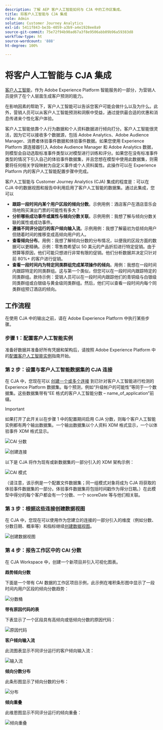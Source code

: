```yaml
---
description: 了解 AEP 客户人工智能如何与 CJA 中的工作区集成。
title: 将客户人工智能与 CJA 集成
role: Admin
solution: Customer Journey Analytics
exl-id: 5411f843-be3b-4059-a3b9-a4e1928ee8a9
source-git-commit: 75e72f94b90ad67a3f8e9506abb09b96a59383d8
workflow-type: ht
source-wordcount: '888'
ht-degree: 100%

---
```


# 将客户人工智能与 CJA 集成

[客户人工智能](https://experienceleague.adobe.com/docs/experience-platform/intelligent-services/customer-ai/overview.html?lang=zh-Hans)，作为 Adobe Experience Platform 智能服务的一部分，为营销人员提供了在个人层面生成客户预测的能力。

在影响因素的帮助下，客户人工智能可以告诉您客户可能会做什么以及为什么。此外，营销人员可以从客户人工智能预测和洞察中受益，通过提供最合适的优惠和消息传递来个性化客户体验。

客户人工智能依靠个人行为数据和个人资料数据进行倾向打分。客户人工智能很灵活，因为它可以接收多个数据源，包括 Adobe Analytics、Adobe Audience Manager、消费者体验事件数据和体验事件数据。如果您使用 Experience Platform 源连接器引入 Adobe Audience Manager 和 Adobe Analytics 数据，则模型会自动选取标准事件类型以对模型进行训练和评分。如果您在没有标准事件类型的情况下引入自己的体验事件数据集，并且您想在模型中使用此数据集，则需要将任何相关字段映射为自定义事件或个人资料属性。此操作可以在 Experience Platform 内的客户人工智能配置步骤中完成。&#x200B;

客户人工智能与 Customer Journey Analytics (CJA) 集成的程度是：可以在 CJA 中的数据视图和报告中利用启用了客户人工智能的数据集。通过此集成，您可以

* **跟踪一段时间内某个用户区段的倾向分数**。示例用例：酒店客户在酒店音乐会场地购买演出门票的可能性有多大？
* **分析哪些成功事件或属性与倾向分数关联**。&#x200B;示例用例：我想了解与倾向分数关联的属性或成功事件。
* **遵循不同评分运行的客户倾向输入流**。示例用例：我想了解最初为低倾向用户但随着时间的推移变成高倾向用户的人。&#x200B;
* **查看倾向分布**。用例：我想了解倾向分数的分布情况，以便我的区段方面的数据可以更精确。&#x200B;示例：零售商希望以 50 美元的产品折扣进行特定促销。由于预算等原因，他们可能只想进行非常有限的促销。他们分析数据并决定只针对前 80%+ 的客户进行促销。
* **查看一段时间内为特定同类群组完成某项操作的倾向**。用例：我想在一段时间内跟踪特定的同类群组。这与第一个类似，但您可以在一段时间内跟踪特定的同类群组。&#x200B; 款待示例：营销人员可以在一段时间内跟踪他们的青铜级与白银级同类群组或白银级与黄金级同类群组。然后，他们可以查看一段时间内每个同类群组预订酒店的倾向。&#x200B;

## 工作流程

在使用 CJA 中的输出之前，请在 Adobe Experience Platform 中执行某些步骤。

### 步骤 1：配置客户人工智能实例

准备好数据并准备好所有凭据和架构后，请按照 Adobe Experience Platform 中的[配置客户人工智能实例](https://experienceleague.adobe.com/docs/experience-platform/intelligent-services/customer-ai/user-guide/configure.html?lang=zh-Hans)指南开始。

### 第 2 步：设置与客户人工智能数据集的 CJA 连接

在 CJA 中，您现在可以 [创建一个或多个连接](/help/connections/create-connection.md) 到已针对客户人工智能进行检测的 Experience Platform 数据集。每个预测，例如“升级帐户的可能性”等同于一个数据集。这些数据集带有“EE 格式的客户人工智能分数 – name_of_application”前缀。

>[!IMPORTANT]
>
>如果打开了此开关以在步骤 1 中的配置期间启用 CJA 分数，则每个客户人工智能实例都有两个输出数据集。一个输出数据集以个人资料 XDM 格式显示，一个以体验事件 XDM 格式显示。

![CAI 分数](assets/cai-scores.png)

![创建连接](assets/create-conn.png)

以下是 CJA 将作为现有或新数据集的一部分引入的 XDM 架构示例：

![CAI 模式](assets/cai-schema.png)

（请注意，该示例是一个配置文件数据集；同一组模式对象将成为 CJA 将获取的体验事件数据集的一部分。体验事件数据集将包括时间戳作为得分日期。）在此模型中得分的每个客户都会有一个分数、一个 scoreDate 等与他们相关联。

### 第 3 步：根据这些连接创建数据视图

在 CJA 中，您现在可以使用作为您建立的连接的一部分引入的维度（例如分数、分数日期、概率等）和指标继续[创建数据视图](/help/data-views/create-dataview.md)。

![创建数据视图](assets/create-dataview.png)

### 第 4 步：报告工作区中的 CAI 分数

在 CJA Workspace 中，创建一个新项目并引入可视化图表。

**趋势倾向分数**

下面是一个带有 CAI 数据的工作区项目示例，此示例在堆积条形图中显示了一段时间内用户区段的倾向分数趋势：

![分数桶](assets/workspace-scores.png)

**带有原因代码的表**

下表显示了一个区段具有高倾向或低倾向分数的原因代码：

![原因代码](assets/reason-codes.png)

**客户倾向输入流**

此流图表显示不同评分运行的客户倾向输入流：

![输入流](assets/flow.png)

**倾向分数分布**

此条形图显示了倾向分数的分布：

![分布](assets/distribution.png)

**倾向重叠**

此维恩图显示不同评分运行的倾向重叠：

![倾向重叠](assets/venn.png)
